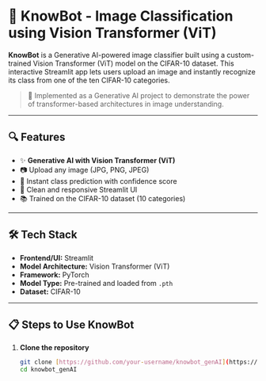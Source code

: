 # 🧠 KnowBot - Image Classification using Vision Transformer (ViT)

**KnowBot** is a Generative AI-powered image classifier built using a custom-trained Vision Transformer (ViT) model on the CIFAR-10 dataset. This interactive Streamlit app lets users upload an image and instantly recognize its class from one of the ten CIFAR-10 categories.

> 🚀 Implemented as a Generative AI project to demonstrate the power of transformer-based architectures in image understanding.

---

## 🔍 Features

- ✨ **Generative AI with Vision Transformer (ViT)**
- 📷 Upload any image (JPG, PNG, JPEG)
- 🧾 Instant class prediction with confidence score
- 🎨 Clean and responsive Streamlit UI
- 📚 Trained on the CIFAR-10 dataset (10 categories)

---

## 🛠️ Tech Stack

- **Frontend/UI:** Streamlit
- **Model Architecture:** Vision Transformer (ViT)
- **Framework:** PyTorch
- **Model Type:** Pre-trained and loaded from `.pth`
- **Dataset:** CIFAR-10

---

## 📋 Steps to Use KnowBot

1. **Clone the repository**

   ```bash
   git clone [https://github.com/your-username/knowbot_genAI](https://github.com/Sayan2k3/knowbot_genAI/tree/master).git
   cd knowbot_genAI
